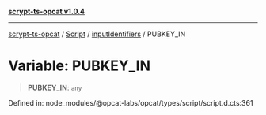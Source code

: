 [**scrypt-ts-opcat v1.0.4**](../../../../../README.md)

***

[scrypt-ts-opcat](../../../../../README.md) / [Script](../../../README.md) / [inputIdentifiers](../README.md) / PUBKEY\_IN

# Variable: PUBKEY\_IN

> **PUBKEY\_IN**: `any`

Defined in: node\_modules/@opcat-labs/opcat/types/script/script.d.cts:361
